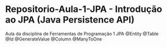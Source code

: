 # Repositorio-Aula-1-JPA - Introdução ao JPA (Java Persistence API)
Aula da disciplina de Ferramentas de Programação 1
JPA
@Entity
@Table
@Id
@GenerateValue
@Column
@ManyToOne
